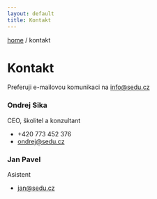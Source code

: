 ```yaml
---
layout: default
title: Kontakt
---
```


[home](/) / kontakt

# Kontakt

Preferuji e-mailovou komunikaci  na <info@sedu.cz>


### Ondrej Sika

CEO, školitel a konzultant

- +420 773 452 376
- <ondrej@sedu.cz>

### Jan Pavel

Asistent

- <jan@sedu.cz>

